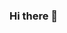 ### Hi there 👋

<!--
**akshataj28/akshataj28** is a ✨ _special_ ✨ repository because its `README.md` (this file) appears on your GitHub profile.

Here are some ideas to get you started:

- 🔭 I’m currently working on a project in ML
- 🌱 I’m currently learning AI for medicine
- 📷 Instagram handle: https://www.instagram.com/_akshiiii._/
- LinkedIn handle: https://www.linkedin.com/in/akshata-jedhe-7ab5b11a4/
-->
